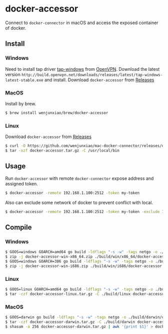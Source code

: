 # docker-accessor

  Connect to `docker-connector` in macOS and access the exposed container of docker.

## Install

### Windows

  Need to install tap driver [tap-windows](http://build.openvpn.net/downloads/releases/) from [OpenVPN](https://community.openvpn.net/openvpn/wiki/ManagingWindowsTAPDrivers).
  Download the latest version `http://build.openvpn.net/downloads/releases/latest/tap-windows-latest-stable.exe` and install.
  Download `docker-accessor` from [Releases](https://github.com/wenjunxiao/mac-docker-connector/releases)

### MacOS

  Install by brew.

```bash
$ brew install wenjunxiao/brew/docker-accessor
```

### Linux

  Download `docker-accessor` from [Releases](https://github.com/wenjunxiao/mac-docker-connector/releases)
```bash
$ curl -O https://github.com/wenjunxiao/mac-docker-connector/releases/download/v1.1/docker-accessor.tar.gz
$ tar -xzf docker-accessor.tar.gz -C /usr/local/bin
```

## Usage

  Run `docker-accessor` with remote `docker-connector` expose address and assigned token.
```bash
$ docker-accessor -remote 192.168.1.100:2512 -token my-token
```
  Also can exclude some network of docker to prevent conflict with local.
```bash
$ docker-accessor -remote 192.168.1.100:2512 -token my-token -exclude 172.1.0.0/24,172.2.0.0/24
```

## Compile

### Windows

```bash
$ GOOS=windows GOARCH=amd64 go build -ldflags "-s -w" -tags netgo -o ./build/win/x86_64/docker-accessor.exe .
$ zip -j docker-accessor-win-x86_64.zip ./build/win/x86_64/docker-accessor.exe
$ GOOS=windows GOARCH=386 go build -ldflags "-s -w" -tags netgo -o ./build/win/i686/docker-accessor.exe .
$ zip -j docker-accessor-win-i686.zip ./build/win/i686/docker-accessor.exe
```

### Linux

```bash
$ GOOS=linux GOARCH=amd64 go build -ldflags "-s -w" -tags netgo -o ./build/linux/docker-accessor .
$ tar -czf docker-accessor-linux.tar.gz -C ./build/linux docker-accessor
```

### MacOS

```bash
$ GOOS=darwin go build -ldflags "-s -w" -tags netgo -o ./build/darwin/docker-accessor .
$ tar -czf docker-accessor-darwin.tar.gz -C ./build/darwin docker-accessor
$ shasum -a 256 docker-accessor-darwin.tar.gz | awk '{print $1}' > docker-accessor-darwin-sha256.txt
```
